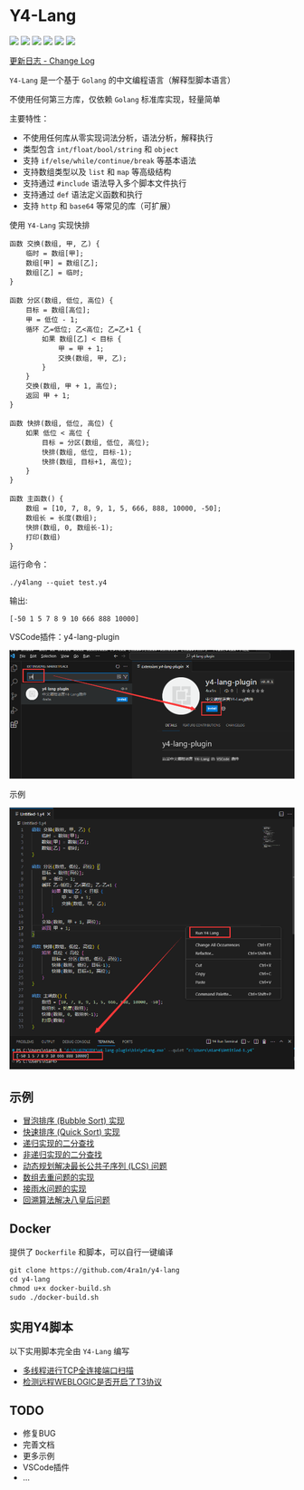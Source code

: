 # Y4-Lang

![](https://img.shields.io/github/license/4ra1n/y4-lang)
![](https://img.shields.io/github/languages/top/4ra1n/y4-lang)
![](https://img.shields.io/github/v/release/4ra1n/y4-lang)
![](https://img.shields.io/github/downloads/4ra1n/y4-lang/total)
![](https://img.shields.io/github/actions/workflow/status/4ra1n/y4-lang/y4-lang.yml?branch=master)
![](https://img.shields.io/badge/Code%20Lines-8865-blue)

[更新日志 - Change Log](CHANGELOG.md)

`Y4-Lang` 是一个基于 `Golang` 的中文编程语言（解释型脚本语言）

不使用任何第三方库，仅依赖 `Golang` 标准库实现，轻量简单

主要特性：
- 不使用任何库从零实现词法分析，语法分析，解释执行
- 类型包含 `int/float/bool/string` 和 `object`
- 支持 `if/else/while/continue/break` 等基本语法
- 支持数组类型以及 `list` 和 `map` 等高级结构
- 支持通过 `#include` 语法导入多个脚本文件执行
- 支持通过 `def` 语法定义函数和执行
- 支持 `http` 和 `base64` 等常见的库（可扩展）

使用 `Y4-Lang` 实现快排

```text
函数 交换(数组, 甲, 乙) {
    临时 = 数组[甲];
    数组[甲] = 数组[乙];
    数组[乙] = 临时;
}

函数 分区(数组, 低位, 高位) {
    目标 = 数组[高位];
    甲 = 低位 - 1;
    循环 乙=低位; 乙<高位; 乙=乙+1 {
        如果 数组[乙] < 目标 {
            甲 = 甲 + 1;
            交换(数组, 甲, 乙);
        }
    }
    交换(数组, 甲 + 1, 高位);
    返回 甲 + 1;
}

函数 快排(数组, 低位, 高位) {
    如果 低位 < 高位 {
        目标 = 分区(数组, 低位, 高位);
        快排(数组, 低位, 目标-1);
        快排(数组, 目标+1, 高位);
    }
}

函数 主函数() {
    数组 = [10, 7, 8, 9, 1, 5, 666, 888, 10000, -50];
    数组长 = 长度(数组);
    快排(数组, 0, 数组长-1);
    打印(数组)
}
```

运行命令：

```shell
./y4lang --quiet test.y4
```

输出:

```text
[-50 1 5 7 8 9 10 666 888 10000]
```

VSCode插件：y4-lang-plugin

![](image/0000.png)

示例

![](image/0001.png)

## 示例

- [冒泡排序 (Bubble Sort) 实现](examples/001.y4)
- [快速排序 (Quick Sort) 实现](examples/002.y4)
- [递归实现的二分查找](examples/003.y4)
- [非递归实现的二分查找](examples/004.y4)
- [动态规划解决最长公共子序列 (LCS) 问题](examples/005.y4)
- [数组去重问题的实现](examples/006.y4)
- [接雨水问题的实现](examples/007.y4)
- [回溯算法解决八皇后问题](examples/008.y4)

## Docker

提供了 `Dockerfile` 和脚本，可以自行一键编译

```shell
git clone https://github.com/4ra1n/y4-lang
cd y4-lang
chmod u+x docker-build.sh
sudo ./docker-build.sh
```

## 实用Y4脚本

以下实用脚本完全由 `Y4-Lang` 编写

- [多线程进行TCP全连接端口扫描](poc/port-scan.y4)
- [检测远程WEBLOGIC是否开启了T3协议](poc/weblogic-t3.y4)

## TODO

- 修复BUG
- 完善文档
- 更多示例
- VSCode插件
- ...
